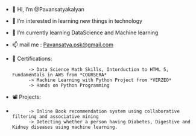 - 👋 Hi, I’m @Pavansatyakalyan
- 👀 I’m interested in learning new things in technology
- 🌱 I’m currently learning DataScience and Machine learning
- 📫 mail me : Pavansatya.psk@gmail.com
- 📖 Certifications:

            -> Data Science Math Skills, Intorduction to HTML 5, Fundamentals in AWS from *COURSERA*
            -> Machine Learning with Python Project from *VERZEO*
            -> Hands on Python Programming 
- 📽 Projects:
- 
            -> Online Book recommendation system using collaborative filtering and associative mining
            -> Detecting whether a person having Diabetes, Digestive and Kidney diseases using machine learning.
            
<!---
Pavansatyapsk/Pavansatyapsk is a ✨ special ✨ repository because its `README.md` (this file) appears on your GitHub profile.
You can click the Preview link to take a look at your changes.
--->
